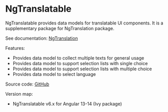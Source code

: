 # NgTranslatable

NgTranslatable provides data models for translatable UI components.
It is a supplementary package for NgTranslation package.

See documentation: [NgTranslation](https://ngt.logikum.hu/)

Features:

* Provides data model to collect multiple texts for general usage
* Provides data model to support selection lists with single choice
* Provides data model to support selection lists with multiple choice
* Provides data model to select language

Source code: [GitHub](https://github.com/logikum/ng-translation)

Version map:

* NgTranslatable v6.x for Angular 13-14 (Ivy package)
